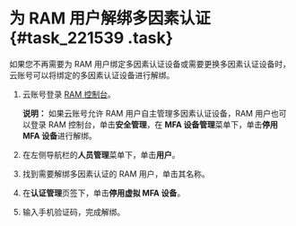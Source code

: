 # 为 RAM 用户解绑多因素认证 {#task_221539 .task}

如果您不再需要为 RAM 用户绑定多因素认证设备或需要更换多因素认证设备时，云账号可以将绑定的多因素认证设备进行解绑。

1.  云账号登录 [RAM 控制台](https://ram.console.aliyun.com/)。 

    **说明：** 如果云账号允许 RAM 用户自主管理多因素认证设备，RAM 用户也可以登录 RAM 控制台，单击**安全管理**，在 **MFA 设备管理**菜单下，单击**停用 MFA 设备**进行解绑。

2.  在左侧导航栏的**人员管理**菜单下，单击**用户**。
3.  找到需要解绑多因素认证的 RAM 用户，单击其名称。
4.  在**认证管理**页签下，单击**停用虚拟 MFA 设备**。
5.  输入手机验证码，完成解绑。

